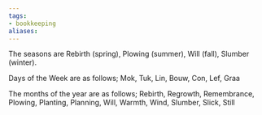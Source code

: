 ```yaml
---
tags:
- bookkeeping
aliases:
---
```


The seasons are Rebirth (spring), Plowing (summer), Will (fall), Slumber (winter).

Days of the Week are as follows; Mok, Tuk, Lin, Bouw, Con, Lef, Graa

The months of the year are as follows; Rebirth, Regrowth, Remembrance, Plowing, Planting, Planning, Will, Warmth, Wind, Slumber, Slick, Still